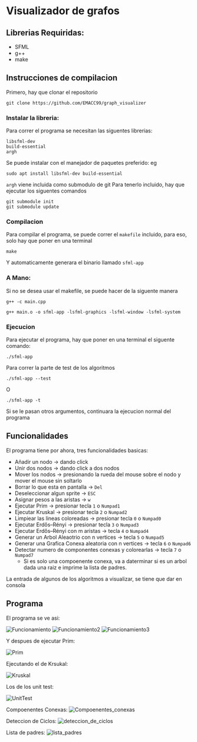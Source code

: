 # Visualizador de grafos

## Librerias Requiridas:
* SFML
* g++
* make

## Instrucciones de compilacion

Primero, hay que clonar el repositorio
```
git clone https://github.com/EMACC99/graph_visualizer
```
### Instalar la libreria:
Para correr el programa se necesitan las siguentes librerias:
```
libsfml-dev
build-essential
argh
```
Se puede instalar con el manejador de paquetes preferido: eg 
```
sudo apt install libsfml-dev build-essential
```
`argh` viene incluida como submodulo de git
Para tenerlo incluido, hay que ejecutar los siguentes comandos

```
git submodule init
git submodule update
```
### Compilacion

Para compilar el programa, se puede correr el `makefile` incluido, para eso, solo hay que poner en una terminal

```
make
```
Y automaticamente generara el binario llamado `sfml-app`

### A Mano:
Si no se desea usar el makefile, se puede hacer de la siguente manera
```
g++ -c main.cpp

g++ main.o -o sfml-app -lsfml-graphics -lsfml-window -lsfml-system
```
<!-- ~~**NOTA**: Al compilar el programa de esta manera, generara archivos `.gch` en los folders de `includes`, `algorithms` y `tests` por lo que si se quiere modificar y volver a compilar, hay que borrarlos. Esto se puede hacer de la siguiente manera:~~
```
rm includes/*.gch algorithms/*.gch tests/*.gch
```
Es por eso que se recomienda usar el `make` -->
### Ejecucion
Para ejecutar el programa, hay que poner en una terminal el siguente comando:
```
./sfml-app
```
Para correr la parte de test de los algoritmos
```
./sfml-app --test
```
O
```
./sfml-app -t
```
Si se le pasan otros argumentos, continuara la ejecucion normal del programa
## Funcionalidades
El programa tiene por ahora, tres funcionalidades basicas:
* Añadir un nodo  -> dando click
* Unir dos nodos -> dando click a dos nodos
* Mover los nodos -> presionando la rueda del mouse sobre el nodo y mover el mouse sin soltarlo
* Borrar lo que esta en pantalla -> `Del`
* Deseleccionar algun sprite -> `ESC`
* Asignar pesos a las aristas -> `w`
* Ejecutar Prim -> presionar tecla `1` o `Numpad1`
* Ejecutar Kruskal -> presionar tecla `2` o `Numpad2`
* Limpiear las lineas coloreadas -> presionar tecla `0` o `Numpad0`
* Ejecutar Erdős–Rényi -> presionar tecla `3` o `Numpad3`
* Ejecutar Erdős–Rényi con m aristas -> tecla `4` o `Numpad4`
* Generar un Arbol Aleaotrio con n vertices -> tecla `5` o `Numpad5`
* Generar una Grafica Conexa aleatoria con n vertices -> tecla `6` o `Numpad6`
* Detectar numero de componentes conexas y colorearlas -> tecla `7` o `Numpad7`
    * Si es solo una compoenente conexa, va a daterminar si es un arbol dada una raiz e imprime la lista de padres.

La entrada de algunos de los algoritmos a visualizar, se tiene que dar en consola
## Programa

El programa se ve asi:

![Funcionamiento](Images/Funcionamiento.png)
![Funcionamiento2](Images/Funcionamiento2.png)
![Funcionamiento3](Images/Funcionamiento3.png)

Y despues de ejecutar Prim:

![Prim](Images/prim_mst.png)

Ejecutando el de Krsukal:

![Kruskal](Images/kruskal_mst.png)

Los de los unit test:

![UnitTest](Images/unit_test.png)

Compoenentes Conexas:
![Compoenentes_conexas](Images/Componentes_conexas.png)

Deteccion de Ciclos:
![deteccion_de_ciclos](Images/deteccion_de_ciclos.png)

Lista de padres:
![lista_padres](Images/lista_de_padres.png)